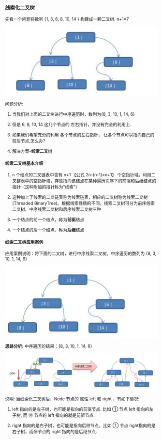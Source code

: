 ### 线索化二叉树

先看一个问题将数列 {1, 3, 6, 8, 10, 14 } 构建成一颗二叉树.  n+1=7

![线索化二叉树](images/线索化二叉树.jpg)

问题分析: 

1) 当我们对上面的二叉树进行中序遍历时，数列为{8, 3, 10, 1, 14, 6} 

2) 但是 6, 8, 10, 14 这几个节点的 左右指针，并没有完全的利用上. 

3) 如果我们希望充分的利用 各个节点的左右指针， 让各个节点可以指向自己的前后节点,怎么办? 

4) 解决方案-**线索二叉**树

#### 线索二叉树基本介绍

1) n 个结点的二叉链表中含有 n+1 【公式 2n-(n-1)=n+1】 个空指针域。利用二叉链表中的空指针域，存放指向该结点在某种遍历次序下的前驱和后继结点的指针（这种附加的指针称为"线索"） 

2) 这种加上了线索的二叉链表称为线索链表，相应的二叉树称为线索二叉树(Threaded BinaryTree)。根据线索性质的不同，线索二叉树可分为前序线索二叉树、中序线索二叉树和后序线索二叉树三种 

3) 一个结点的前一个结点，称为**前驱**结点 

4) 一个结点的后一个结点，称为**后继**结点

#### 线索二叉树应用案例

应用案例说明：将下面的二叉树，进行中序线索二叉树。中序遍历的数列为 {8, 3, 10, 1, 14, 6}

![二叉树模型](images/二叉树模型.jpg)

**思路分析:** 中序遍历的结果：{8, 3, 10, 1, 14, 6}

![线索二叉树](images/线索二叉树.jpg)

说明: 当线索化二叉树后，Node 节点的 属性 left 和 right ，有如下情况: 

1) left 指向的是左子树，也可能是指向的前驱节点. 比如 ① 节点 left 指向的左子树, 而 ⑩ 节点的 left 指向的就是前驱节点. 

2) right 指向的是右子树，也可能是指向后继节点，比如 ① 节点 right指向的是右子树，而⑩节点的 right 指向的是后继节点.





